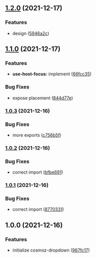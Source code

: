 ## [1.2.0](https://github.com/neovici/cosmoz-dropdown/compare/v1.1.0...v1.2.0) (2021-12-17)


### Features

* design ([5946a2c](https://github.com/neovici/cosmoz-dropdown/commit/5946a2c55926f276aa1d100796012cb76819f60c))

## [1.1.0](https://github.com/neovici/cosmoz-dropdown/compare/v1.0.3...v1.1.0) (2021-12-17)


### Features

* **use-host-focus:** implement ([66fcc35](https://github.com/neovici/cosmoz-dropdown/commit/66fcc35efb615b74ef4add013c5706d0f75b6725))


### Bug Fixes

* expose placement ([844d77e](https://github.com/neovici/cosmoz-dropdown/commit/844d77ef261b7ea0600798f9687424fe727bae4e))

### [1.0.3](https://github.com/neovici/cosmoz-dropdown/compare/v1.0.2...v1.0.3) (2021-12-16)


### Bug Fixes

* more exports ([c756b5f](https://github.com/neovici/cosmoz-dropdown/commit/c756b5fb33966d5aee676021cb59c3a3ca312bdb))

### [1.0.2](https://github.com/neovici/cosmoz-dropdown/compare/v1.0.1...v1.0.2) (2021-12-16)


### Bug Fixes

* correct import ([bfbe691](https://github.com/neovici/cosmoz-dropdown/commit/bfbe6914635240a6001e2f5b0faca0e63a76c627))

### [1.0.1](https://github.com/neovici/cosmoz-dropdown/compare/v1.0.0...v1.0.1) (2021-12-16)


### Bug Fixes

* correct import ([8770331](https://github.com/neovici/cosmoz-dropdown/commit/87703319eb51fa13f353c2c8489ac3becb264d60))

## 1.0.0 (2021-12-16)


### Features

* initialize cosmoz-dropdown ([967fc17](https://github.com/neovici/cosmoz-dropdown/commit/967fc173ce66ba0f190fa024455309d384f41c7b))
